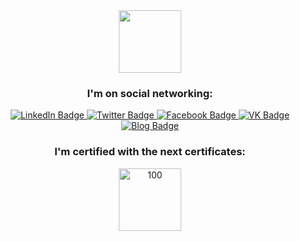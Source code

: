 <div id="header" align="center">
  <img src="https://media.giphy.com/media/M9gbBd9nbDrOTu1Mqx/giphy.gif" width="100"/>
  
  <H3> I'm on social networking: </H3>
  <div id="badges">
    <a href="https://www.linkedin.com/in/vitaliy-natarov">
      <img src="https://img.shields.io/badge/LinkedIn-blue?style=for-the-badge&logo=linkedin&logoColor=white" alt="LinkedIn Badge"/>
    </a>
    <a href="https://twitter.com/SebastianUA">
      <img src="https://img.shields.io/badge/Twitter-blue?style=for-the-badge&logo=twitter&logoColor=white" alt="Twitter Badge"/>
    </a>
    <a href="https://www.facebook.com/vitaliy.natarov">
      <img src="https://img.shields.io/badge/Facebook-blue?style=for-the-badge&logo=facebook&logoColor=white" alt="Facebook Badge"/>
    </a>
    <a href="https://vk.com/vitaliy.natarov">
      <img src="https://img.shields.io/badge/VKontakte-blue?style=for-the-badge&logo=vkontakte&logoColor=white" alt="VK Badge"/>
    </a>
    <a href="https://linux-notes.org">
      <img src="https://img.shields.io/badge/own-blog-blue?style=for-the-badge&logo=linux-notes.org&logoColor=white" alt="Blog Badge"/>
    </a>
  </div>

  <H3> I'm certified with the next certificates: </H3>
    <div id="certs">
      <img src="https://d1.awsstatic.com/training-and-certification/certification-badges/AWS-Certified-Solutions-Architect-Associate_badge.3419559c682629072f1eb968d59dea0741772c0f.png" alt="100" width="100" height=""/>
    </div>

  <br>
  <div id="stats">
    <img src="https://komarev.com/ghpvc/?username=your-github-username&style=flat-square&color=blue" alt=""/>
  </div>
  
</div>

